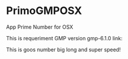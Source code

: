 # PrimoGMPOSX
App Prime Number for OSX

This is requeriment GMP version gmp-6.1.0
link:

This is goos number big long and super speed!

